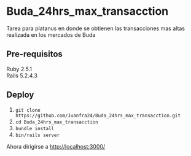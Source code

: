 # Buda_24hrs_max_transacction
Tarea para platanus en donde se obtienen las transacciones mas altas realizada en los mercados de Buda

## Pre-requisitos
Ruby 2.5.1  
Rails 5.2.4.3

## Deploy
 1. `git clone https://github.com/Juanfra24/Buda_24hrs_max_transacction.git`
 2. `cd Buda_24hrs_max_transacction`  
 3. `bundle install`
 4. `bin/rails server`

Ahora dirigirse a [http://localhost:3000/](http://localhost:3000/)

